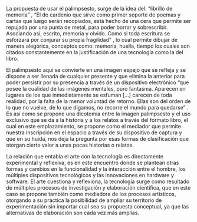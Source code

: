 La propuesta de usar el palimpsesto, surge de la idea del: “librillo de memoria” , “El de cardenio que sirve como primer soporte de poemas y cartas que luego serán recopiados, está hecho de una cera que permite ser repujada por una punta de metal, para poder borrar y sobrescribir. Asociando así, escrito, memoria y olvido. Como si toda escritura se esforzara por conjurar su propia fragilidad” , lo cual permite dibujar de manera alegórica, conceptos como: memoria, huella, tiempo los cuales son citados constantemente en la justificación de una tecnología como la del libro. 

El palimpsesto aquí se convierte en una imagen espejo que se refleja y se dispone a ser llenada de cualquier presente y que elimina la anterior para poder persistir por su presencia a través de un dispositivo electrónico “que posee la cualidad de las imágenes mentales, puro fantasma. Aparecen en lugares de los que inmediatamente se esfuman […] carecen de toda realidad, por la falta de la menor voluntad de retorno. Ellas son del orden de lo que no vuelve, de lo que digamos, no recorre el mundo para quedarse” . Es así como se propone una dicotomía entre la imagen palimpsesto y el uso exclusivo que se da a la historia y a los relatos a través del formato libro, el cual en este emplazamiento, se propone como el mediador que permite nuestra inscripción en el espacio a través de su dispositivo de captura y que en su huida, nos deja la pregunta por esas formas de clasificación que otorgan cierto valor a unas pocas historias o relatos. 

La relación que entabla el arte con la tecnología es directamente experimental y reflexiva, es en este encuentro donde se plantean otras formas y cambios en la funcionalidad y la interacción entre el hombre, los múltiples dispositivos tecnológicos y las innovaciones en hardware y software.  El arte cuestiona y reflexiona, la tecnología surge como resultado de múltiples procesos de investigación y elaboración científica, que en este caso se propone también como mediadora de los procesos artísticos, otorgando a su práctica la posibilidad de ampliar su territorio de experimentación sin importar cual sea su propuesta conceptual, ya que las alternativas de elaboración son cada vez más amplias. 


